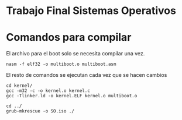 # Trabajo Final Sistemas Operativos

# Comandos para compilar
El archivo para el boot solo se necesita compilar una vez.
~~~
nasm -f elf32 -o multiboot.o multiboot.asm
~~~

El resto de comandos se ejecutan cada vez que se hacen cambios
~~~
cd kernel/
gcc -m32 -c -o kernel.o kernel.c
gcc -Tlinker.ld -o kernel.ELF kernel.o multiboot.o

cd ../
grub-mkrescue -o SO.iso ./
~~~
